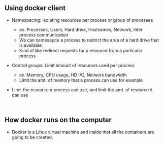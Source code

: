 ## Using docker client
- Namespacing: Isolating resources per process or group of processes
    - ex. Processes, Users, Hard drive, Hostnames, Network, Inter process communication
    - We can namesapce a process to restrict the area of a hard drive that is available
    - Kind of like redirect requests for a resource from a particular process

- Control groups: Limit amount of resources used per process
    - ex. Memory, CPU usage, HD I/O, Network bandwidth
    - Limit the amt. of memory that a process can use for example

- Limit the resource a process can use, and limit the amt. of resource it can use

&nbsp;
## How docker runs on the computer
- Docker is a Linux virtual machine and inside that all the containers are going to be created. 